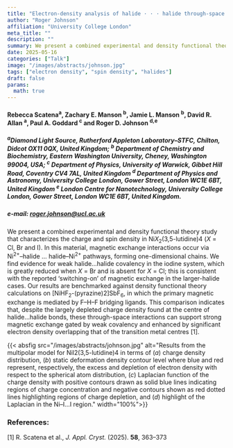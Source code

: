```yaml
---
title: "Electron-density analysis of halide · · · halide through-space magnetic exchange"
author: "Roger Johnson"
affiliation: "University College London"
meta_title: ""
description: ""
summary: We present a combined experimental and density functional theory study that characterizes the charge and spin density in Ni*X*<sub>2</sub>(3,5-lutidine)4 (*X* = Cl, Br and I). In this material, magnetic exchange interactions occur via Ni<sup>2+</sup>–halide … halide–Ni<sup>2+</sup> pathways, forming one-dimensional chains.
date: 2025-05-16  
categories: ["Talk"]
image: "/images/abstracts/johnson.jpg"
tags: ["electron density", "spin density", "halides"]
draft: false
params:
  math: true
---
```

#### Rebecca Scatena<sup>a</sup>, Zachary E. Manson <sup>b</sup>, Jamie L. Manson <sup>b</sup>, David R. Allan <sup>a</sup>, Paul A. Goddard <sup>c</sup> and Roger D. Johnson <sup>d,e</sup>


##### <sup>a</sup>Diamond Light Source, Rutherford Appleton Laboratory–STFC, Chilton, Didcot OX11 0QX, United Kingdom; <sup>b</sup> Department of Chemistry and Biochemistry, Eastern Washington University, Cheney, Washington 99004, USA; <sup>c</sup> Department of Physics, University of Warwick, Gibbet Hill Road, Coventry CV4 7AL, United Kingdom <sup>d</sup> Department of Physics and Astronomy, University College London, Gower Street, London WC1E 6BT, United Kingdom <sup>e</sup> London Centre for Nanotechnology, University College London, Gower Street, London WC1E 6BT, United Kingdom.


##### e-mail: roger.johnson@ucl.ac.uk

We present a combined experimental and density functional theory study that characterizes the charge and spin density in Ni*X*<sub>2</sub>(3,5-lutidine)4 (*X* = Cl, Br and I). In this material, magnetic exchange interactions occur via Ni<sup>2+</sup>–halide … halide–Ni<sup>2+</sup> pathways, forming one-dimensional chains. We find evidence for weak halide…halide covalency in the iodine system, which is greatly reduced when *X* = Br and is absent for *X* = Cl; this is consistent with the reported ‘switching-on’ of magnetic exchange in the larger-halide cases. Our results are benchmarked against density functional theory calculations on [NiHF<sub>2</sub>-(pyrazine)2]SbF<sub>6</sub>, in which the primary magnetic exchange is mediated by F–H–F bridging ligands. This comparison indicates that, despite the largely depleted charge density found at the centre of halide…halide bonds, these through-space interactions can support strong magnetic exchange gated by weak covalency and enhanced by significant electron density overlapping that of the transition metal centres [1].


{{< absfig src="/images/abstracts/johnson.jpg" alt="Results from the multipolar model for NiI2(3,5-lutidine)4 in terms of (*a*) charge density distribution, (*b*) static deformation density contour level where blue and red represent, respectively, the excess and depletion of electron density with respect to the spherical atom distribution, (*c*) Laplacian function of the charge density with positive contours drawn as solid blue lines indicating regions of charge concentration and negative contours shown as red dotted lines highlighting regions of charge depletion, and (*d*) highlight of the Laplacian in the Ni–I…I region." width="100%">}}

### References:

[1] R. Scatena et al., *J. Appl. Cryst.* (2025). **58**, 363–373  
